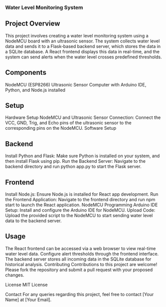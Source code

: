 ### Water Level Monitoring System


## Project Overview

This project involves creating a water level monitoring system using a NodeMCU board with an ultrasonic sensor. The system collects water level data and sends it to a Flask-based backend server, which stores the data in a SQLite database. A React frontend displays this data in real-time, and the system can send alerts when the water level crosses predefined thresholds.

## Components

NodeMCU (ESP8266)
Ultrasonic Sensor
Computer with Arduino IDE, Python, and Node.js installed

## Setup

Hardware Setup
NodeMCU and Ultrasonic Sensor Connection:
Connect the VCC, GND, Trig, and Echo pins of the ultrasonic sensor to the corresponding pins on the NodeMCU.
Software Setup

## Backend

Install Python and Flask: Make sure Python is installed on your system, and then install Flask using pip.
Run the Backend Server: Navigate to the backend directory and run python app.py to start the Flask server.

## Frontend

Install Node.js: Ensure Node.js is installed for React app development.
Run the Frontend Application: Navigate to the frontend directory and run npm start to launch the React application.
NodeMCU Programming
Arduino IDE Setup: Install and configure the Arduino IDE for NodeMCU.
Upload Code: Upload the provided script to the NodeMCU to start sending water level data to the backend server.

## Usage

The React frontend can be accessed via a web browser to view real-time water level data.
Configure alert thresholds through the frontend interface.
The backend server stores all incoming data in the SQLite database for historical analysis.
Contributing
Contributions to this project are welcome! Please fork the repository and submit a pull request with your proposed changes.

License
MIT License

Contact
For any queries regarding this project, feel free to contact [Your Name] at [Your Email].
